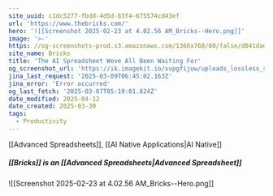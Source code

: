```yaml
---
site_uuid: c1dc5277-fbdd-4d5d-83f4-675574cd43ef
url: 'https://www.thebricks.com/'
hero: '![[Screenshot 2025-02-23 at 4.02.56 AM_Bricks--Hero.png]]'
image: '>-'
https: //og-screenshots-prod.s3.amazonaws.com/1366x768/80/false/d041dadf158e9f39f249eb719bab22f351a849b95695ed3211be3efde0b3a83e.jpeg
site_name: Bricks
title: 'The AI Spreadsheet Weve All Been Waiting For'
og_screenshot_url: 'https://ik.imagekit.io/xvpgfijuw/uploads_lossless_screenshots_20250527_Bricks_og_screenshot.jpeg'
jina_last_request: '2025-03-09T06:45:02.163Z'
jina_error: 'Error occurred'
og_last_fetch: '2025-03-07T05:19:01.824Z'
date_modified: 2025-04-12
date_created: 2025-03-30
tags:
  - Productivity
---
```


[[Advanced Spreadsheets]], [[AI Native Applications|AI Native]]

##### [[Bricks]] is an [[Advanced Spreadsheets|Advanced Spreadsheet]]
![[Screenshot 2025-02-23 at 4.02.56 AM_Bricks--Hero.png]]
